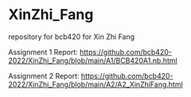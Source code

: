 # XinZhi_Fang
repository for bcb420 for Xin Zhi Fang


Assignment 1 Report: https://github.com/bcb420-2022/XinZhi_Fang/blob/main/A1/BCB420A1.nb.html

Assignment 2 Report: https://github.com/bcb420-2022/XinZhi_Fang/blob/main/A2/A2_XinZhiFang.html
